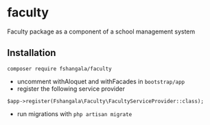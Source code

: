 # faculty
 Faculty package as a component of a school management system

## Installation
```
composer require fshangala/faculty
```
- uncomment withAloquet and withFacades in `bootstrap/app`
- register the following service provider
```
$app->register(Fshangala\Faculty\FacultyServiceProvider::class);
```
- run migrations with `php artisan migrate`